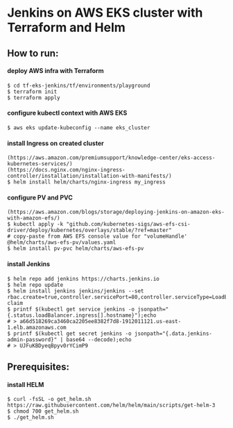 # Jenkins on AWS EKS cluster with Terraform and Helm

## How to run:

#### deploy AWS infra with Terraform
```
$ cd tf-eks-jenkins/tf/environments/playground
$ terraform init
$ terraform apply
```

#### configure kubectl context with AWS EKS
```
$ aws eks update-kubeconfig --name eks_cluster
```

#### install Ingress on created cluster
```
(https://aws.amazon.com/premiumsupport/knowledge-center/eks-access-kubernetes-services/)
(https://docs.nginx.com/nginx-ingress-controller/installation/installation-with-manifests/)
$ helm install helm/charts/nginx-ingress my_ingress
```

#### configure PV and PVC
```
(https://aws.amazon.com/blogs/storage/deploying-jenkins-on-amazon-eks-with-amazon-efs/)
$ kubectl apply -k "github.com/kubernetes-sigs/aws-efs-csi-driver/deploy/kubernetes/overlays/stable/?ref=master"
# copy-paste from AWS EFS console value for "volumeHandle' @helm/charts/aws-efs-pv/values.yaml
$ helm install pv-pvc helm/charts/aws-efs-pv
```

#### install Jenkins
```
$ helm repo add jenkins https://charts.jenkins.io
$ helm repo update
$ helm install jenkins jenkins/jenkins --set rbac.create=true,controller.servicePort=80,controller.serviceType=LoadBalancer,persistence.existingClaim=efs-claim
$ printf $(kubectl get service jenkins -o jsonpath="{.status.loadBalancer.ingress[].hostname}");echo
# > a66d518269ca3460ca2205ee8382f7d8-1912011121.us-east-1.elb.amazonaws.com
$ printf $(kubectl get secret jenkins -o jsonpath="{.data.jenkins-admin-password}" | base64 --decode);echo
# > UJFuKBDyeqBpyv0rYCimP9
```


## Prerequisites:

#### install HELM
```
$ curl -fsSL -o get_helm.sh https://raw.githubusercontent.com/helm/helm/main/scripts/get-helm-3
$ chmod 700 get_helm.sh
$ ./get_helm.sh
```
